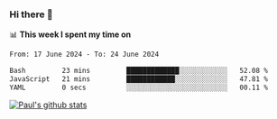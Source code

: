 ### Hi there 👋

📊 **This week I spent my time on**
<!--START_SECTION:waka-->

```txt
From: 17 June 2024 - To: 24 June 2024

Bash         23 mins         █████████████░░░░░░░░░░░░   52.08 %
JavaScript   21 mins         ████████████░░░░░░░░░░░░░   47.81 %
YAML         0 secs          ░░░░░░░░░░░░░░░░░░░░░░░░░   00.11 %
```

<!--END_SECTION:waka-->


[![Paul's github stats](https://github-readme-stats.vercel.app/api?username=mickeyouyou&theme=dracula&show_icons=true)](https://github.com/anuraghazra/github-readme-stats)
